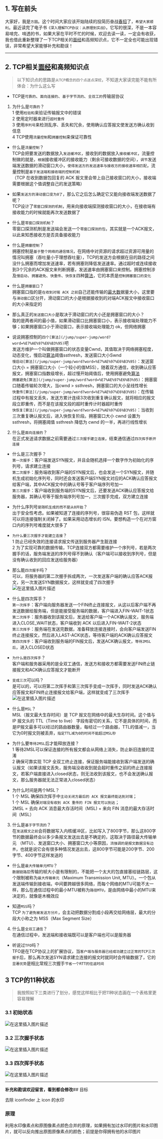 1\. 写在前头
--------

大家好，我是`方圆`。这个时间大家应该开始陆续的投简历奋战[春招](/jump/super-jump/word?word=%E6%98%A5%E6%8B%9B)了，`希望大家顺利`。最近读完了电子书`《深入理解TCP协议：从原理到实战》`，它写的很深，不是一本容易啃完、啃透的书，如果大家在平时不忙的时候，欢迎去读一读，一定会有收获，我也借此重新整理了一下TCP相关的[面经](/jump/super-jump/word?word=%E9%9D%A2%E7%BB%8F)和高频知识点，它不一定全也可能出现错误，非常希望大家能够补充和勘误！

* * *

2\. TCP相关[面经](/jump/super-jump/word?word=%E9%9D%A2%E7%BB%8F)和高频知识点
------------------------------------------------------------------

> 以下知识点的思路是`从TCP概念的四个点逐点深挖`，不知道大家读完能不能有所体会：为什么这么写

*   TCP是`可靠的`、`面向连接的`、`基于字节流的`、`全双工的`传输层协议

1.  为什么是`可靠的`？  
    1 使用`检验和`来验证传输报文中的错误  
    2 使用定时器来进行`超时重传`  
    3 使用`序列号`来检测乱序、丢失和冗余，使用确认应答报文使发送方确认收到信息  
    4 TCP使用`流量控制`和`拥塞控制`来保证可靠性

*   什么是`流量控制`？  
    TCP会把要发送的数据放入`发送缓冲区`，接收到的数据放入`接收缓冲区`，流量控制做的就是，`根据`接收缓冲区的接收能力（剩余可接收数据的空间），`调节`发送端发送数据的滑动窗口大小，`使得发送方的发送速率与接收方的接收速率相匹配`，流量控制是`基于发送端和接收端的控制机制`  
    （TCP 在收到数据包回复的 ACK 报文里会带上自己接收窗口的大小，接收端需要根据这个值调整自己的发送策略）
    
*   如果`发送方的滑动窗口变为0了`，那么它之后怎么确定它又能向接收端发送数据了呢？  
    TCP设计了`零窗口探测的机制`，用来向接收端探测接收窗口的大小，在接收端有接收能力的时候就能再次发送数据了
    
*   什么是`零窗口探测机制`？  
    零窗口探测机制是发送端会发送一个`零窗口探测的包`，其实就是一个ACK报文，以此来知悉接收方是否具备接收能力
    
*   什么是`拥塞控制`？  
    拥塞控制是`基于整个网络的通信情况`，在网络中对资源的请求超过资源可用量的情况叫拥塞（吞吐量小于理想吞吐量），TCP的发送方会根据在目的路径之间没什么拥塞而增加发送速率，若有拥塞则降低发送速率。通过超时或连续接收到3个冗余的ACK报文来判断拥塞，发送速率由拥塞窗口来控制。拥塞控制涉及`慢启动`、`拥塞避免`、`快重传`、`快恢复`四种[算法](/jump/super-jump/word?word=%E7%AE%97%E6%B3%95)，它的本质是`控制拥塞窗口的变化`
    
*   什么是`拥塞窗口`？  
    拥塞窗口指的是`在收到对端 ACK 之前`自己还能传输的[最大数](/jump/super-jump/word?word=%E6%9C%80%E5%A4%A7%E6%95%B0)据量大小，这里要与`滑动窗口`区分开，滑动窗口的大小是根据接收到的对端ACK报文中接收窗口的大小来指定的
    
*   那么真正的`发送窗口大小`是取决于滑动窗口的大小还是拥塞窗口的大小？  
    取的是两者间的最小值，如果滑动窗口比拥塞窗口小，表示接收端处理能力不够；如果拥塞窗口小于滑动窗口，表示接收端处理能力 ok，但网络拥塞
    
*   说说拥塞控制的`四个[算法](/jump/super-jump/word?word=%E7%AE%97%E6%B3%95)`吧  
    发送方维护一个叫做拥塞窗口的状态变量Cwnd，其值取决于网络拥塞程度，动态变化，慢启动[算法](/jump/super-jump/word?word=%E7%AE%97%E6%B3%95)阈值ssthresh，发送窗口大小Swnd  
    `慢启动[算法](/jump/super-jump/word?word=%E7%AE%97%E6%B3%95)`：发送窗口大小 = 拥塞窗口大小（一个较小的值MSS），随着双方通信，收到确认应答报文，拥塞窗口指数级增长，超过慢开始阈值后，使用拥塞避免[算法](/jump/super-jump/word?word=%E7%AE%97%E6%B3%95)  
    `拥塞避免[算法](/jump/super-jump/word?word=%E7%AE%97%E6%B3%95)`：拥塞窗口随着传输轮次增大，当cwnd > ssthresh，拥塞窗口的大小呈线性增长  
    `快重传[算法](/jump/super-jump/word?word=%E7%AE%97%E6%B3%95)`：在传输过程中有报文丢失，发送方累计连续3次收到重复确认报文，就将相应的报文段立即重传，而不是在该报文段的超时重传计时器超时重传  
    `快恢复[算法](/jump/super-jump/word?word=%E7%AE%97%E6%B3%95)`：当收到三次重复确认报文后，进入快恢复阶段。拥塞窗口大小 cwnd 设置为 ssthresh，将拥塞阈值 ssthresh 降低为 cwnd 的一半，再进行线性增长
    

2.  什么是`面向连接的`？  
    在正式发送请求数据之前需要通过`三次握手建立连接`，结束通信通过`四次挥手断开连接`

*   什么是三次握手？  
    `第一次握手`：客户端发送SYN报文，并且会随机选择一个数字作为初始化的序列号，请求建立连接  
    `第二次握手`：服务端收到客户端的SYN报文后，也会发送一个SYN报文，并随机生成初始化序列号，同时还会发送客户端SYN报文对应的ACK确认应答报文给客户端，其中ACK报文中的确认号等于客户端序列号加一  
    `第三次握手`：客户端收到服务端的SYN报文后，还要发送ACK确认应答报文给服务器，其确认号等于服务端序列号加一，三次握手完成，双方建立连接
    
*   为什么序列号`是随机生成的而不是从0开始`？  
    出于安全性考虑。如果被知道了连接的序列号，很容易伪造 RST 包，这样就可以将连接强制关闭掉了。如果采用动态增长的 ISN，要想构造一个在对方窗口内的序列号难度就大很多了
    
*   `为什么要三次握手才能建立连接`？  
    1 防止已经失效的连接请求报文传送到服务器产生脏连接  
    2 为了实现可靠的数据传输，TCP连接双方都需要维护一个序列号，若是两次握手的话，服务端发送的序列号得不到确认（客户端可以接收到序列号，但是没有确认收到的回应发送给服务器）
    
*   那么能`四次握手`吗？  
    可以，将服务器的第二次握手拆成两次，一次发送客户端的确认应答ACK报文，另一次发送SYN数据报文，这样就变成了四次握手  
    ![在这里插入图片描述](pic/TCP面经/c9653430a745419b950db1d338eb8dd0-20220314194338106.png)
    
*   什么是四次挥手？  
    `第一次挥手`：客户端向服务器发送一个FIN终止连接报文，从这以后客户端不再发送数据给服务端，但是能接受服务端的数据，客户端进入FIN-WAIT-1状态  
    `第二次挥手`：服务器收到该报文后，发送给客户端一个ACK确认报文，服务端进入CLOSE_WAIT状态，客户端收到 ACK 以后进入FIN-WAIT-2状态  
    `第三次挥手`：服务端在发送完数据，准备释放连接连接时，会向客户端发送FIN终止连接报文，然后进入LAST-ACK状态，等待客户端的ACK确认应答报文  
    `第四次挥手`：客户端收到服务端的FIN报文后，发送ACK确认报文，`等待2MSL后`，进入CLOSED状态
    
*   `为什么是四次挥手`？  
    客户端和服务器采用的是全双工通信，发送方和接收方都需要发送FIN终止链接报文和ACK确认应答报文才能断开
    
*   `变成三次`可以吗？  
    是可以的，可以将第二次挥手和第三次挥手变成一次挥手，同时发送ACK确认应答报文和FIN终止连接报文给客户端，这样就变成了三次挥手  
    ![在这里插入图片描述](pic/TCP面经/bbcd43a69e7341288d4a3863dafe0b54-20220314194338104.png)
    
*   什么是`MSL`？  
    MSL（报文最大生存时间）是 TCP 报文在网络中的最大生存时间。这个值与 IP 报文头的 TTL（Time to live） 字段有密切的关系，它不是具体的时间，而是IP报文最多可以经过的路由器数量，每经过一个路由器，TTL的值减一，当它为0时报文则被丢弃，`指定TTL减为0的时间不能超过MSL秒`
    
*   为什么要`等待2MSL`后才能释放连接？  
    1 等待2MSL可以保证连接的所有报文都会从网络上消失，防止新旧连接的混淆  
    2 确保可靠实现 TCP 全双工终止连接，保证服务端能接收到客户端发送的确认报文（如果该报文丢失，服务端没收收到就会超时重传之前的终止连接报文，若客户端直接进入closed状态，则无法收到该报文，也不会发送确认报文，那么服务器就无法正常进入closed状态）
    
*   为什么时间是两个MSL？  
    1 个 MSL 确保四次挥手中`主动关闭方最后的 ACK 报文最终能达到对端`；  
    1 个 MSL 确保`对端没有收到 ACK 重传的 FIN 报文可以到达`；  
    2MSL = 去向 ACK 消息最大存活时间（MSL) + 来向 FIN 消息的最大存活时间（MSL）
    

3.  什么是`基于字节流的`？  
    在`发送报文之前`会将数据写入内核缓冲区，比如写入了800字节，那么这800字节的数据最终会以多少条报文发送出去是不确定的，这取决于路径最大传输单元 （MTU）、发送窗口大小、拥塞窗口大小等原因，`流强调的是报文数据没有边界`，也就是说它会有很多种情况发送出去，这800字节可能是200字节、200字节、400字节这样发送的

*   什么是`最大传输单元MTU`？  
    `数据链路层`传输的帧大小是有限制的，不能把一个太大的包直接塞给链路层，这个限制被称为`最大传输单元`（Maximum Transmission Unit, MTU）。一个包从发送端传输到接收端，中间要跨越很多网络，而每个网络的MTU可能不太一样，那么在通信过程中的最小MTU被称为`路径MTU`，是由网络中最小的MTU来决定的，就像是木桶效应
    
*   知道`MSS`吗？  
    TCP `为了避免被发送方分片`，会主动把数据分割成小段再交给网络层，最大的分段大小称之为 MSS（Max Segment Size）
    

4.  什么是`全双工通信`？  
    在通信过程中，发送端和接收端既可以是客户端也可以是服务器

*   听说过`TFO`吗？  
    TFO是在TCP协议上的扩展协议，当`客户端与服务器已经成功建立过正常的TCP三次握手`后，那么再次发送SYN请求建立连接的报文时就同时会传输数据了，它的`显著优势`是相比常规三次握手`节省一个RTT的往返时间`

3 TCP的11种状态
-----------

> 我按照如下三类进行了划分，感觉这样相比于把11种状态画在一个表格里更容易理解

### 3.1 初始状态

![在这里插入图片描述](pic/TCP面经/db213a7ad4ed4b5eb48cf66169434a0b-20220314194338777.png)

### 3.2 三次握手状态

![在这里插入图片描述](pic/TCP面经/80f00a81c0ee4f9fa2b78b60ccfde86f-20220314194339223.png)

### 3.3 四次挥手状态

![在这里插入图片描述](pic/TCP面经/8b0bf75f7a65436e8a7e6e9ee9013ac4-20220314194340211.png)

* * *

**补充和勘误欢迎留言，看到都会修改**## 目标

去除 iconfinder 上 icon 的水印

### 原理

利用水印像素点和原图像素点颜色合并的原理，如果拥有加过水印的图片和水印图片，就可以反向推出原图原像素点的颜色；前提是你得拥有他的水印图片